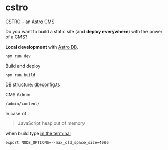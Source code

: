 # cstro

CSTRO - an [Astro](https://astro.build/) CMS

Do you want to build a static site (and **deploy everywhere**) with the power of a CMS?

**Local development** with [Astro DB](https://astro.build/db/).

`npm run dev`

Build and deploy

`npm run build`



DB structure: [db/config.ts](db/config.ts)

CMS Admin

`/admin/content/`









In case of

> JavaScript heap out of memory

when build type [in the terminal](https://www.stevefenton.co.uk/blog/2023/07/astro-javascript-heap-out-of-memory/)

`export NODE_OPTIONS=--max_old_space_size=4096`
